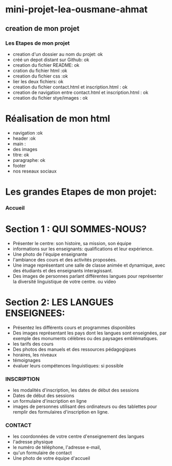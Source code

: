 # mini-projet-lea-ousmane-ahmat

## creation de mon projet

  ### Les Etapes de mon projet
   - creation d'un dossier au nom du projet: ok
   - créé un depot distant sur Github: ok
   - creation du fichier README: ok
   - cration du fichier html :ok 
   - creation du fichier css :ok
   - lier les deux fichiers: ok
   - creation du fichier contact.html et inscription.html : ok
   - creation de navigation entre contact.html et inscription.html : ok
   - creation du fichier stye/images : ok
   # Réalisation de mon html
   - navigation :ok
   - header :ok
   - main : 
   - des images
   - titre: ok
   - paragraphe: ok
   - footer
   - nos reseaux sociaux


# Les grandes Etapes de mon projet: 
### Accueil
# Section 1 : QUI SOMMES-NOUS?
  - Présenter le centre: son histoire, sa mission, son équipe
  - informations sur les enseignants: qualifications et leur expérience.
  - Une photo de l'équipe enseignante
  -  l'ambiance des cours et des activités proposées.
  -  Une image représentant une salle de classe animée et dynamique, avec des étudiants et des enseignants interagissant. 
  -  Des images de personnes parlant différentes langues pour représenter la diversité linguistique de votre centre. ou video
# Section 2: LES LANGUES ENSEIGNEES:
  - Présentez les différents cours et programmes disponibles
  - Des images représentant les pays dont les langues sont enseignées, par exemple des monuments célèbres ou des paysages emblématiques.
  - les tarifs des cours
  - Des photos des manuels et des ressources pédagogiques
  - horaires,  les niveaux
  - témoignages
  - évaluer leurs compétences linguistiques: si possible
### INSCRIPTION
  - les modalités d'inscription, les dates de début des sessions
  - Dates de début des sessions
  - un formulaire d'inscription en ligne
  - images de personnes utilisant des ordinateurs ou des tablettes pour remplir des formulaires d'inscription en ligne.

### CONTACT
  - les coordonnées de votre centre d'enseignement des langues
  - l'adresse physique
  - le numéro de téléphone, l'adresse e-mail,
  - qu'un formulaire de contact
  - Une photo de votre équipe d'accueil 


